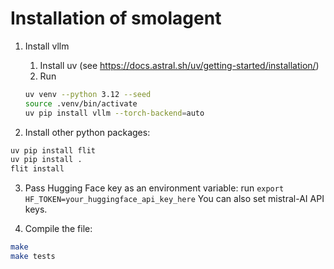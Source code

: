 # Installation of smolagent

1. Install vllm
    1. Install uv (see https://docs.astral.sh/uv/getting-started/installation/)
    2. Run 
    ```bash
    uv venv --python 3.12 --seed
    source .venv/bin/activate
    uv pip install vllm --torch-backend=auto
    ```

2. Install other python packages:
 
```bash
uv pip install flit
uv pip install .
flit install
```

3. Pass Hugging Face key as an environment variable: run `export HF_TOKEN=your_huggingface_api_key_here`
You can also set mistral-AI API keys.

4. Compile the file:
```bash
make
make tests
```